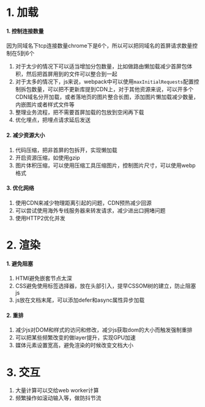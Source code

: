 # 1. 加载
#### 1. 控制连接数量
因为同域名下tcp连接数量chrome下是6个，所以可以把同域名的首屏请求数量控制在5到6个
1. 对于太少的情况下可以适当增加分包数量，比如做路由懒加载减少首屏包体积，然后把首屏用到的文件可以整合到一起
2. 对于太多的情况下，js来说，webpack中可以使用`maxInitialRequests`配置控制拆包数量，可以把不更新库提到CDN上，对于其他资源来说，可以开多个CDN域名分开加载，或者落地页的图片整合长图，添加图片懒加载减少数量，内嵌图片或者样式文件等
3. 整理业务流程，把不需要首屏加载的包放到空闲再下载
4. 优化埋点，把埋点请求延后发送
#### 2. 减少资源大小
1. 代码压缩，把非首屏的包拆开，实现懒加载
2. 开启资源压缩，如使用gzip
3. 图片体积压缩，可以使用压缩工具压缩图片，控制图片尺寸，可以使用webp格式
#### 3. 优化网络
1. 使用CDN来减少物理距离引起的问题，CDN预热减少回源
2. 可以尝试使用海外专线服务器来转发请求，减少进出口拥堵问题
3. 使用HTTP2优化并发

# 2. 渲染
#### 1. 避免阻塞
1. HTMl避免嵌套节点太深
2. CSS避免使用标签选择器，放在头部引入，提早CSSOM树的建立，防止阻塞js
3. js放在文档末尾，可以添加defer和async属性异步加载
#### 2. 重排
1. 减少js对DOM和样式的访问和修改，减少js获取dom的大小而触发强制重排
2. 可以把某些频繁改变的做layer提升，实现GPU加速
3. 媒体元素设置宽高，避免渲染的时候改变文档大小

# 3. 交互
1. 大量计算可以交给web worker计算
2. 频繁操作如滚动输入等，做防抖节流

